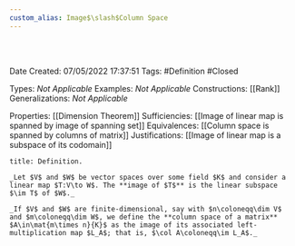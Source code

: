 ```yaml
---
custom_alias: Image$\slash$Column Space
---
```



<br />
<br />

Date Created: 07/05/2022 17:37:51
Tags: #Definition #Closed

Types: _Not Applicable_
Examples: _Not Applicable_
Constructions: [[Rank]]
Generalizations: _Not Applicable_

Properties: [[Dimension Theorem]]
Sufficiencies: [[Image of linear map is spanned by image of spanning set]]
Equivalences: [[Column space is spanned by columns of matrix]]
Justifications: [[Image of linear map is a subspace of its codomain]]

``` ad-Definition
title: Definition.

_Let $V$ and $W$ be vector spaces over some field $K$ and consider a linear map $T:V\to W$. The **image of $T$** is the linear subspace $\im T$ of $W$._

_If $V$ and $W$ are finite-dimensional, say with $n\coloneqq\dim V$ and $m\coloneqq\dim W$, we define the **column space of a matrix** $A\in\mat{m\times n}{K}$ as the image of its associated left-multiplication map $L_A$; that is, $\col A\coloneqq\im L_A$._

```
